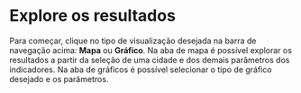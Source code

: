 # Explore os resultados

Para começar, clique no tipo de visualização desejada na barra de navegação acima: **Mapa** ou **Gráfico**. Na aba de mapa é possível explorar os resultados a partir da seleção de uma cidade e dos demais parâmetros dos indicadores. Na aba de gráficos é possível selecionar o tipo de gráfico desejado e os parâmetros.